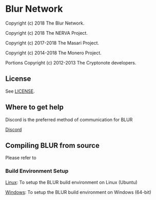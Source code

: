 # Blur Network 

Copyright (c) 2018 The Blur Network.

Copyright (c) 2018 The NERVA Project.

Copyright (c) 2017-2018 The Masari Project.

Copyright (c) 2014-2018 The Monero Project.

Portions Copyright (c) 2012-2013 The Cryptonote developers.


## License

See [LICENSE](LICENSE).

## Where to get help

Discord is the preferred method of communication for BLUR

[Discord](https://discord.gg/ft46QmK)

## Compiling BLUR from source

Please refer to

### Build Environment Setup

[Linux](https://gist.github.com/blur-network/4e7692e9ab78737a9293917f19c36dab): To setup the BLUR build environment on Linux (Ubuntu)

[Windows](https://gist.github.com/blur-network/ead3189d181a5f85b9688fcd569195a6): To setup the BLUR build environment on Windows (64-bit)


